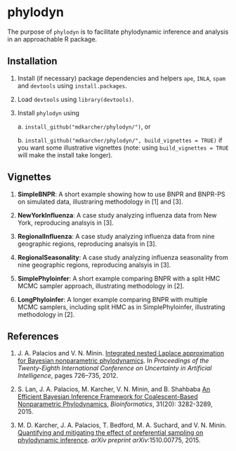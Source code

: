 phylodyn
========

The purpose of `phylodyn` is to facilitate phylodynamic inference and analysis in an approachable R package.

## Installation

1. Install (if necessary) package dependencies and helpers `ape`, `INLA`, `spam` and `devtools` using `install.packages`.

2. Load `devtools` using `library(devtools)`.

3. Install `phylodyn` using

    a. `install_github("mdkarcher/phylodyn/")`, or

    b. `install_github("mdkarcher/phylodyn/", build_vignettes = TRUE)` if you want some illustrative vignettes (note: using `build_vignettes = TRUE` will make the install take longer).

## Vignettes

1. **SimpleBNPR**: A short example showing how to use BNPR and BNPR-PS on simulated data, illustraring methodology in [1] and [3].

2. **NewYorkInfluenza**: A case study analyzing influenza data from New York, reproducing analsyis in [3].

3. **RegionalInfluenza**: A case study analyzing influenza data from nine geographic regions, reproducing analsyis in [3].

4. **RegionalSeasonality**: A case study analyzing influenza seasonality from nine geographic regions, reproducing analsyis in [3].

5. **SimplePhyloinfer**: A short example comparing BNPR with a split HMC MCMC sampler approach, illustrating methodology in [2].

6. **LongPhyloinfer**: A longer example comparing BNPR with multiple MCMC samplers, including split HMC as in SimplePhyloinfer, illustrating methodology in [2].

## References

1. J. A. Palacios and V. N. Minin.
[Integrated nested Laplace approximation for Bayesian nonparametric phylodynamics](http://www.auai.org/uai2012/papers/310.pdf).
In *Proceedings of the Twenty-Eighth International Conference on Uncertainty in Artificial Intelligence*, pages 726–735, 2012.

2. S. Lan, J. A. Palacios, M. Karcher, V. N. Minin, and B. Shahbaba
[An Efficient Bayesian Inference Framework for Coalescent-Based Nonparametric Phylodynamics](http://bioinformatics.oxfordjournals.org/content/31/20/3282),
*Bioinformatics*, 31(20): 3282-3289, 2015.

3. M. D. Karcher, J. A. Palacios, T. Bedford, M. A. Suchard, and V. N. Minin.
[Quantifying and mitigating the effect of preferential sampling on phylodynamic inference](http://arxiv.org/abs/1510.00775).
*arXiv preprint arXiv*:1510.00775, 2015.
